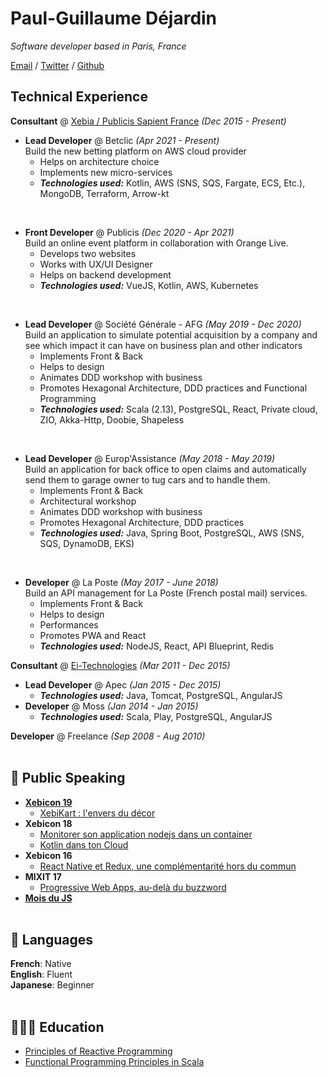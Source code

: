 # Paul-Guillaume Déjardin

_Software developer based in Paris, France_ <br />

[Email](mailto:paulguillaume.dejardin@gmail.com) / [Twitter](https://twitter.com/pgdejardin) / [Github](https://github.com/pgdejardin)

## Technical Experience

**Consultant** @ [Xebia / Publicis Sapient France](https://engineering.publicissapient.fr/) _(Dec 2015 - Present)_ <br />

[comment]: <> (Xebia was an Consulting company bought by Publicis Sapient France in 2018. I've worked on many mission during )

- **Lead Developer** @ Betclic _(Apr 2021 - Present)_ <br />
Build the new betting platform on AWS cloud provider 
  - Helps on architecture choice
  - Implements new micro-services
  - **_Technologies used:_** Kotlin, AWS (SNS, SQS, Fargate, ECS, Etc.), MongoDB, Terraform, Arrow-kt 
  
<br />

- **Front Developer** @ Publicis _(Dec 2020 - Apr 2021)_ <br />
Build an online event platform in collaboration with Orange Live.
  - Develops two websites
  - Works with UX/UI Designer
  - Helps on backend development
  - **_Technologies used:_** VueJS, Kotlin, AWS, Kubernetes

<br />

- **Lead Developer** @ Société Générale - AFG _(May 2019 - Dec 2020)_ <br />
Build an application to simulate potential acquisition by a company and see which impact it can have on business plan and other indicators
  - Implements Front & Back
  - Helps to design
  - Animates DDD workshop with business
  - Promotes Hexagonal Architecture, DDD practices and Functional Programming
  - **_Technologies used:_** Scala (2.13), PostgreSQL, React, Private cloud, ZIO, Akka-Http, Doobie, Shapeless
  
<br />

- **Lead Developer** @ Europ'Assistance _(May 2018 - May 2019)_ <br />
  Build an application for back office to open claims and automatically send them to garage owner to tug cars and to handle them.
  - Implements Front & Back
  - Architectural workshop
  - Animates DDD workshop with business
  - Promotes Hexagonal Architecture, DDD practices
  - **_Technologies used:_** Java, Spring Boot, PostgreSQL, AWS (SNS, SQS, DynamoDB, EKS)

<br />

- **Developer** @ La Poste _(May 2017 - June 2018)_ <br />
  Build an API management for La Poste (French postal mail) services.
  - Implements Front & Back
  - Helps to design
  - Performances
  - Promotes PWA and React
  - **_Technologies used:_** NodeJS, React, API Blueprint, Redis 

**Consultant** @ [Ei-Technologies](https://www.ei-technologies.com/fr/home-page/) _(Mar 2011 - Dec 2015)_

- **Lead Developer** @ Apec _(Jan 2015 - Dec 2015)_ <br />
  - **_Technologies used:_** Java, Tomcat, PostgreSQL, AngularJS
- **Developer** @ Moss _(Jan 2014 - Jan 2015)_ <br />
  - **_Technologies used:_** Scala, Play, PostgreSQL, AngularJS

**Developer** @ Freelance _(Sep 2008 - Aug 2010)_
<br /><br />

## 🎤 Public Speaking

- **[Xebicon 19](https://xebicon.fr)**
  - [XebiKart : l'envers du décor](https://www.youtube.com/watch?v=rAFN2Kcxhxg&list=PL-Wbj9VN8zDQW7SB6I_-lFdhgPIYxfb_v&index=87&ab_channel=PublicisSapientEngineering)
- **Xebicon 18**
  - [Monitorer son application nodejs dans un container](https://www.youtube.com/watch?v=ZPsZj7BqUCg&list=PL-Wbj9VN8zDSIqte8_DzhXesC8GwfksX2&index=5&t=13s&ab_channel=PublicisSapientEngineering)
  - [Kotlin dans ton Cloud](https://www.youtube.com/watch?v=93iano_LtpA&list=PL-Wbj9VN8zDSIqte8_DzhXesC8GwfksX2&index=35&t=1862s&ab_channel=PublicisSapientEngineering)
- **Xebicon 16**
  - [React Native et Redux, une complémentarité hors du commun](https://www.youtube.com/watch?v=tBzluo2guqk&list=PL-Wbj9VN8zDSdEBpm-QNTxaSwEytxzwv_&index=19&t=1068s&ab_channel=PublicisSapientEngineering)
- **MIXIT 17**
  - [Progressive Web Apps, au-delà du buzzword](https://mixitconf.org/2017/progressive-web-apps-au-dela-du-buzzword)
- **[Mois du JS](http://le-mois-du-javascript.xebia.fr/)**
<br /><br />

## 💬 Languages

**French**: Native <br />
**English**: Fluent <br />
**Japanese**: Beginner
<br /><br />

## 👨🏻‍🎓 Education

- [Principles of Reactive Programming](https://coursera.org/share/358418cf2fa0d64bcf79b750b5f82cbd)
- [Functional Programming Principles in Scala](https://coursera.org/share/ce60d4e0dd2bcb6fa916606ad7bb51f3)
